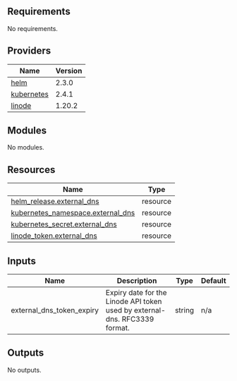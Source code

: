 <!-- BEGIN_TF_DOCS -->
## Requirements

No requirements.

## Providers

| Name | Version |
|------|---------|
| <a name="provider_helm"></a> [helm](#provider\_helm) | 2.3.0 |
| <a name="provider_kubernetes"></a> [kubernetes](#provider\_kubernetes) | 2.4.1 |
| <a name="provider_linode"></a> [linode](#provider\_linode) | 1.20.2 |

## Modules

No modules.

## Resources

| Name | Type |
|------|------|
| [helm_release.external_dns](https://registry.terraform.io/providers/hashicorp/helm/latest/docs/resources/release) | resource |
| [kubernetes_namespace.external_dns](https://registry.terraform.io/providers/hashicorp/kubernetes/latest/docs/resources/namespace) | resource |
| [kubernetes_secret.external_dns](https://registry.terraform.io/providers/hashicorp/kubernetes/latest/docs/resources/secret) | resource |
| [linode_token.external_dns](https://registry.terraform.io/providers/linode/linode/latest/docs/resources/token) | resource |

## Inputs

| Name | Description | Type | Default |
|------|-------------|------|---------|
| external_dns_token_expiry | Expiry date for the Linode API token used by external-dns. RFC3339 format. | string | n/a |

## Outputs

No outputs.
<!-- END_TF_DOCS -->